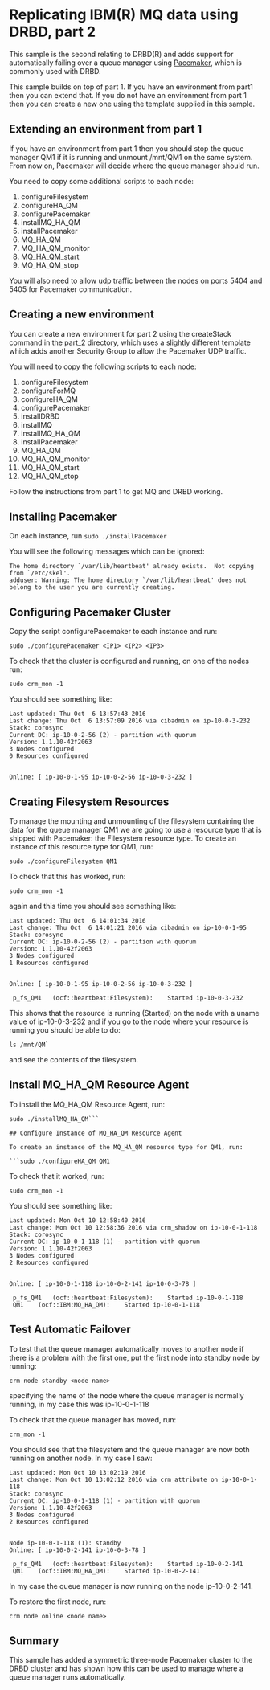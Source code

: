 # Replicating IBM(R) MQ data using DRBD, part 2

This sample is the second relating to DRBD(R) and adds support for automatically failing over a queue manager using [Pacemaker](http://clusterlabs.org/wiki/Pacemaker), which is commonly used with DRBD.

This sample builds on top of part 1. If you have an environment from part1 then you can extend that. If you do not have an environment from part 1 then you can create a new one using the template supplied in this sample.

## Extending an environment from part 1

If you have an environment from part 1 then you should stop the queue manager QM1 if it is running and unmount /mnt/QM1 on the same system. From now on, Pacemaker will decide where the queue manager should run.

You need to copy some additional scripts to each node:

1. configureFilesystem
2. configureHA_QM
3. configurePacemaker
4. installMQ_HA_QM
5. installPacemaker
6. MQ_HA_QM
7. MQ_HA_QM_monitor
8. MQ_HA_QM_start
9. MQ_HA_QM_stop

You will also need to allow udp traffic between the nodes on ports 5404 and 5405 for Pacemaker communication.

## Creating a new environment

You can create a new environment for part 2 using the createStack command in the part_2 directory, which uses a slightly different template which adds another Security Group to allow the Pacemaker UDP traffic.

You will need to copy the following scripts to each node:

1. configureFilesystem
2. configureForMQ
3. configureHA_QM
4. configurePacemaker
5. installDRBD
6. installMQ
7. installMQ_HA_QM
8. installPacemaker
9. MQ_HA_QM
10. MQ_HA_QM_monitor
11. MQ_HA_QM_start
12. MQ_HA_QM_stop

Follow the instructions from part 1 to get MQ and DRBD working.

## Installing Pacemaker

On each instance, run `sudo ./installPacemaker`

You will see the following messages which can be ignored:

```
The home directory `/var/lib/heartbeat' already exists.  Not copying from `/etc/skel'.
adduser: Warning: The home directory `/var/lib/heartbeat' does not belong to the user you are currently creating.
```

## Configuring Pacemaker Cluster

Copy the script configurePacemaker to each instance and run:

```
sudo ./configurePacemaker <IP1> <IP2> <IP3>
```

To check that the cluster is configured and running, on one of the nodes run:

```
sudo crm_mon -1
```

You should see something like:

```
Last updated: Thu Oct  6 13:57:43 2016
Last change: Thu Oct  6 13:57:09 2016 via cibadmin on ip-10-0-3-232
Stack: corosync
Current DC: ip-10-0-2-56 (2) - partition with quorum
Version: 1.1.10-42f2063
3 Nodes configured
0 Resources configured


Online: [ ip-10-0-1-95 ip-10-0-2-56 ip-10-0-3-232 ]
```

## Creating Filesystem Resources

To manage the mounting and unmounting of the filesystem containing the data for the queue manager QM1 we are going to use a resource type that is shipped with Pacemaker: the Filesystem resource type. To create an instance of this resource type for QM1, run:

```
sudo ./configureFilesystem QM1
```

To check that this has worked, run:

```
sudo crm_mon -1
```

again and this time you should see something like:

```
Last updated: Thu Oct  6 14:01:34 2016
Last change: Thu Oct  6 14:01:21 2016 via cibadmin on ip-10-0-1-95
Stack: corosync
Current DC: ip-10-0-2-56 (2) - partition with quorum
Version: 1.1.10-42f2063
3 Nodes configured
1 Resources configured


Online: [ ip-10-0-1-95 ip-10-0-2-56 ip-10-0-3-232 ]

 p_fs_QM1	(ocf::heartbeat:Filesystem):	Started ip-10-0-3-232
 ```

 This shows that the resource is running (Started) on the node with a uname value of ip-10-0-3-232 and if you go to the node where your resource is running you should be able to do:

 ```
 ls /mnt/QM`
 ```

 and see the contents of the filesystem.

## Install MQ_HA_QM Resource Agent

To install the MQ_HA_QM Resource Agent, run:

```
sudo ./installMQ_HA_QM```

## Configure Instance of MQ_HA_QM Resource Agent

To create an instance of the MQ_HA_QM resource type for QM1, run:

```sudo ./configureHA_QM QM1
```

To check that it worked, run:

```
sudo crm_mon -1
```

You should see something like:

```
Last updated: Mon Oct 10 12:58:40 2016
Last change: Mon Oct 10 12:58:36 2016 via crm_shadow on ip-10-0-1-118
Stack: corosync
Current DC: ip-10-0-1-118 (1) - partition with quorum
Version: 1.1.10-42f2063
3 Nodes configured
2 Resources configured


Online: [ ip-10-0-1-118 ip-10-0-2-141 ip-10-0-3-78 ]

 p_fs_QM1	(ocf::heartbeat:Filesystem):	Started ip-10-0-1-118
 QM1	(ocf::IBM:MQ_HA_QM):	Started ip-10-0-1-118
```

## Test Automatic Failover

To test that the queue manager automatically moves to another node if there is a problem with the first one, put the first node into standby node by running:

```
crm node standby <node name>
```

specifying the name of the node where the queue manager is normally running, in my case this was ip-10-0-1-118

To check that the queue manager has moved, run:

```
crm_mon -1
```

You should see that the filesystem and the queue manager are now both running on another node. In my case I saw:

```
Last updated: Mon Oct 10 13:02:19 2016
Last change: Mon Oct 10 13:02:12 2016 via crm_attribute on ip-10-0-1-118
Stack: corosync
Current DC: ip-10-0-1-118 (1) - partition with quorum
Version: 1.1.10-42f2063
3 Nodes configured
2 Resources configured


Node ip-10-0-1-118 (1): standby
Online: [ ip-10-0-2-141 ip-10-0-3-78 ]

 p_fs_QM1	(ocf::heartbeat:Filesystem):	Started ip-10-0-2-141
 QM1	(ocf::IBM:MQ_HA_QM):	Started ip-10-0-2-141
```

In my case the queue manager is now running on the node ip-10-0-2-141.

To restore the first node, run:

```
crm node online <node name>
```

## Summary

This sample has added a symmetric three-node Pacemaker cluster to the DRBD cluster and has shown how this can be used to manage where a queue manager runs automatically.
